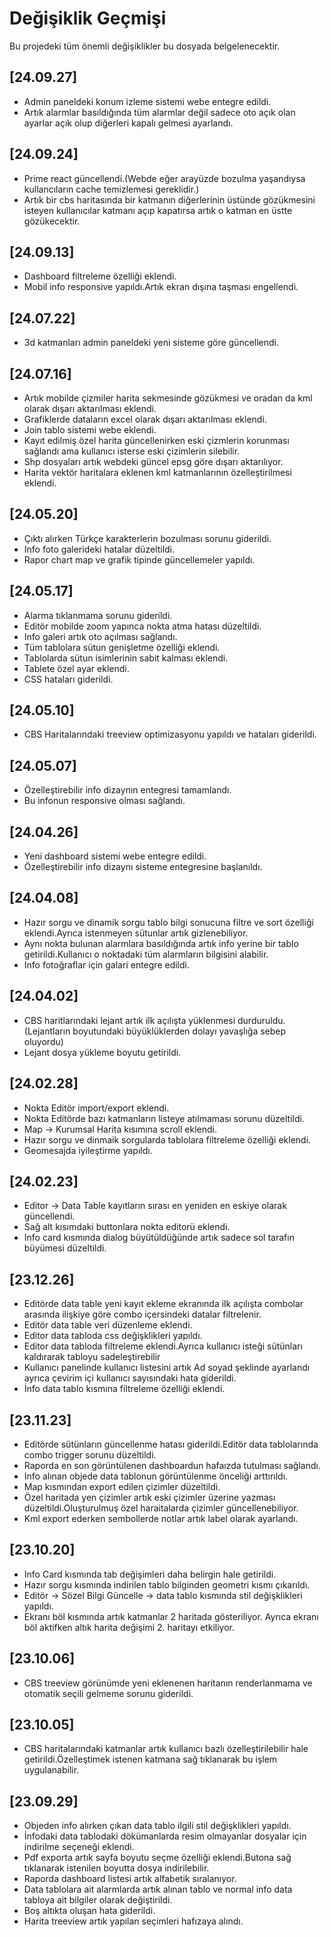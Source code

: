# Değişiklik Geçmişi

Bu projedeki tüm önemli değişiklikler bu dosyada belgelenecektir.

## [24.09.27]
- Admin paneldeki konum izleme sistemi webe entegre edildi.
- Artık alarmlar basıldığında tüm alarmlar değil sadece oto açık olan ayarlar açık olup diğerleri kapalı gelmesi ayarlandı.
## [24.09.24]
- Prime react güncellendi.(Webde eğer arayüzde bozulma yaşandıysa kullancıların cache temizlemesi gereklidir.)
- Artık bir cbs haritasında bir katmanın diğerlerinin üstünde gözükmesini isteyen kullanıcılar katmanı açıp kapatırsa artık o katman en üstte gözükecektir.
## [24.09.13]
- Dashboard filtreleme özelliği eklendi.
- Mobil info responsive yapıldı.Artık ekran dışına taşması engellendi.
## [24.07.22]
- 3d katmanları admin paneldeki yeni sisteme göre güncellendi.
## [24.07.16]
- Artık mobilde çizmiler harita sekmesinde gözükmesi ve oradan da kml olarak dışarı aktarılması eklendi.
- Grafiklerde dataların excel olarak dışarı aktarılması eklendi.
- Join tablo sistemi webe eklendi.
- Kayıt edilmiş özel harita güncellenirken eski çizmlerin korunması sağlandı ama kullanıcı isterse eski çizimlerin silebilir.
- Shp dosyaları artık webdeki güncel epsg göre dışarı aktarılıyor.
- Harita vektör haritalara eklenen kml katmanlarının özelleştirilmesi eklendi. 
## [24.05.20]
- Çıktı alırken Türkçe karakterlerin bozulması sorunu giderildi.
- Info foto galerideki hatalar düzeltildi.
- Rapor chart map ve grafik tipinde güncellemeler yapıldı.  
## [24.05.17]
- Alarma tıklanmama sorunu giderildi.
- Editör mobilde zoom yapınca nokta atma hatası düzeltildi.
- Info galeri artık oto açılması sağlandı.
- Tüm tablolara sütun genişletme özelliği eklendi.
- Tablolarda sütun isimlerinin sabit kalması eklendi.
- Tablete özel ayar eklendi.
- CSS hataları giderildi.
## [24.05.10]
- CBS Haritalarındaki treeview optimizasyonu yapıldı ve hataları giderildi.
## [24.05.07]
- Özelleştirebilir info dizaynın entegresi tamamlandı.
- Bu infonun responsive olması sağlandı.
## [24.04.26]
- Yeni dashboard sistemi webe entegre edildi.
- Özelleştirebilir info dizaynı sisteme entegresine başlanıldı.
## [24.04.08]
- Hazır sorgu ve dinamik sorgu tablo bilgi sonucuna filtre ve sort özelliği eklendi.Ayrıca istenmeyen sütunlar artık gizlenebiliyor.
- Aynı nokta bulunan alarmlara basıldığında artık info yerine bir tablo getirildi.Kullanıcı o noktadaki tüm alarmların bilgisini alabilir.
- Info fotoğraflar için galari entegre edildi.
  
## [24.04.02]
- CBS haritlarındaki lejant artık ilk açılışta yüklenmesi durduruldu.(Lejantların boyutundaki büyüklüklerden dolayı yavaşlığa sebep oluyordu)
- Lejant dosya yükleme boyutu getirildi. 
## [24.02.28]
- Nokta Editör import/export eklendi.
- Nokta Editörde bazı katmanların listeye atılmaması sorunu düzeltildi.
- Map -> Kurumsal Harita kısımına scroll eklendi.
- Hazır sorgu ve dinmaik sorgularda tablolara filtreleme özelliği eklendi.
- Geomesajda iyileştirme yapıldı.

## [24.02.23]
- Editor -> Data Table kayıtların sırası en yeniden en eskiye olarak güncellendi.
- Sağ alt kısımdaki buttonlara nokta editorü eklendi.
- Info card kısmında dialog büyütüldüğünde artık sadece sol tarafın büyümesi düzeltildi.
## [23.12.26]
- Editörde data table yeni kayıt ekleme ekranında ilk açılışta combolar arasında ilişkiye göre combo içersindeki datalar filtrelenir.
- Editör data table veri düzenleme eklendi.
- Editor data tabloda css değişklikleri yapıldı.
- Editor data tabloda filtreleme eklendi.Ayrıca kullanıcı isteği sütünları kaldırarak tabloyu sadeleştirebilir
- Kullanıcı panelinde kullanıcı listesini artık Ad soyad şeklinde ayarlandı ayrıca çevirim içi kullanıcı sayısındaki hata giderildi.
- İnfo data tablo kısmına filtreleme özelliği eklendi.

## [23.11.23]
- Editörde sütünların güncellenme hatası giderildi.Editör data tablolarında combo trigger sorunu düzeltildi.
- Raporda en son görüntülenen dashboardun hafaızda tutulması sağlandı.
- Info alınan objede data tablonun görüntülenme önceliği arttırıldı.
- Map kısmından export edilen çizimler düzeltildi.
- Özel haritada yen çizimler artık eski çizimler üzerine yazması düzeltildi.Oluşturulmuş özel haraitalarda çizimler güncellenebiliyor.
- Kml export ederken sembollerde notlar artık label olarak ayarlandı. 

## [23.10.20]
- Info Card kısmında tab değişimleri daha belirgin hale getirildi.
- Hazır sorgu kısmında indirilen tablo bilginden geometri kısmı çıkarıldı.
- Editör -> Sözel Bilgi Güncelle -> data tablo kısmında stil değişklikleri yapıldı.
- Ekranı böl kısmında artık katmanlar 2 haritada gösteriliyor. Ayrıca ekranı böl aktifken altık harita değişimi 2. haritayı etkiliyor. 

## [23.10.06]
- CBS treeview görünümde yeni eklenenen haritanın renderlanmama ve otomatik seçili gelmeme sorunu giderildi.

## [23.10.05]

- CBS haritalarındaki katmanlar artık kullanıcı bazlı özelleştirilebilir hale getirildi.Özelleştimek istenen katmana sağ tıklanarak bu işlem uygulanabilir.

## [23.09.29]

- Objeden info alırken çıkan data tablo ilgili stil değişklikleri yapıldı.
- İnfodaki data tablodaki dökümanlarda resim olmayanlar dosyalar için indirilme seçeneği eklendi.
- Pdf exporta artık sayfa boyutu seçme özelliği eklendi.Butona sağ tıklanarak istenilen boyutta dosya indirilebilir.
- Raporda dashboard listesi artık alfabetik sıralanıyor.
- Data tablolara ait alarmlarda artık alınan tablo ve normal info data tabloya ait bilgiler olarak değiştirildi.
- Boş altıkta oluşan hata giderildi.
- Harita treeview artık yapılan seçimleri hafızaya alındı.
